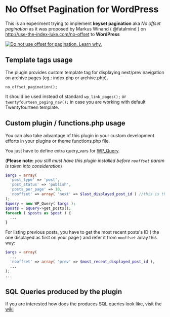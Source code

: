 No Offset Pagination for WordPress
==================================

This is an experiment trying to implement **keyset pagination** aka *No offset pagination* as it was proposed by Markus Winand ( @fatalmind ) on http://use-the-index-luke.com/no-offset to **WordPress**

[![Do not use offset for pagination. Learn why.](http://use-the-index-luke.com/img/no-offset-banner-728x90.white.png)](http://use-the-index-luke.com/no-offset)

## Template tags usage


The plugin provides custom template tag for displaying next/prev navigation on archive pages (eg.: index.php or archive.php).

```
no_offset_pagination();
```

It should be used instead of standard ``wp_link_pages();`` or ``twentyfourteen_paging_nav();`` in case you are working with default Twentyfourteen template.

## Custom plugin / functions.php usage

You can also take advantage of this plugin in your custom development efforts in your plugins or theme functions.php file.

You just have to define extra query_vars for [WP_Query](http://codex.wordpress.org/Class_Reference/WP_Query). 

(__Please note:__ _you still must have this plugin installed before ``nooffset`` param is taken into consideration_)

```php
$args = array(
  'post_type' => 'post',
  'post_status' => 'publish',
  'posts_per_page' => 10,
  'nooffset' => array( 'next' => $last_displayed_post_id ) //this is the plugin's specific query_vars definition
);
$query = new WP_Query( $args );
$posts = $query->get_posts();
foreach ( $posts as $post ) {
  ...
}
```

For listing previous posts, you have to get the most recent posts's ID ( the one displayed as first on your page ) and refer it from ``nooffset`` array this way:

```php
$args = array(
  ...
  'nooffset' => array( 'prev' => $most_recent_displayed_post_id ),
  ...
);
...
```

## SQL Queries produced by the plugin

If you are interested how does the produces SQL queries look like, visit the [wiki](https://github.com/david-binda/no-offset-pagination-for-wordpress/wiki/SQL-Queries)
